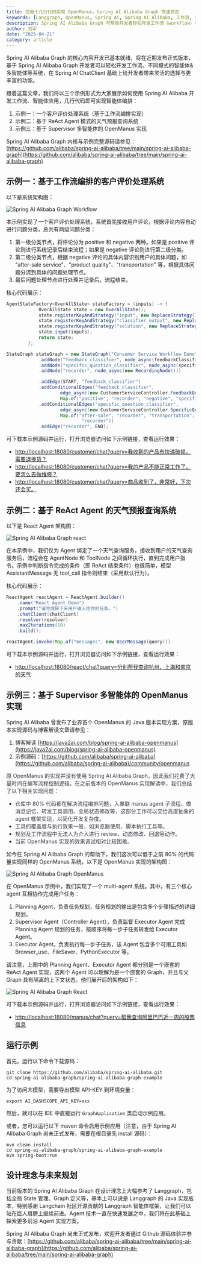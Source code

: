 ```yaml
---
title: 仅用十几行代码实现 OpenManus，Spring AI Alibaba Graph 快速预览
keywords: [Langgraph, OpenManus, Spring Ai, Spring AI Alibaba, 工作流, 多智能体, multi-agent]
description: Spring AI Alibaba Graph 可帮助开发者轻松开发工作流（workflow）与多智能体（multi-agent）系统，本文通过三个示例展示其在客户评价处理、天气查询及 OpenManus 实现中的应用，大幅简化流程编排复杂度。
author: 刘军
date: "2025-04-21"
category: article
---
```


Spring AI Alibaba Graph 的核心内容开发已基本就绪，将在近期发布正式版本，基于 Spring AI Alibaba Graph 开发者可以轻松开发工作流、不同模式的智能体&多智能体等系统，在 Spring AI ChatClient 基础上给开发者带来灵活的选择与更丰富的功能。

跟着这篇文章，我们将以三个示例形式为大家展示如何使用 Spring AI Alibaba 开发工作流、智能体应用，几行代码即可实现智能体编排：

1. 示例一：一个客户评价处理系统（基于工作流编排实现）
2. 示例二：基于 ReAct Agent 模式的天气预报查询系统
3. 示例三：基于 Supervisor 多智能体的 OpenManus 实现


Spring AI Alibaba Graph 内核与示例完整源码请参见：[https://github.com/alibaba/spring-ai-alibaba/tree/main/spring-ai-alibaba-graph](https://github.com/alibaba/spring-ai-alibaba/tree/main/spring-ai-alibaba-graph)

## 示例一：基于工作流编排的客户评价处理系统
以下是系统架构图：

![Spring AI Alibaba Graph Workflow](/img/blog/graph-preview/workflow-comment-review.png)

本示例实现了一个客户评价处理系统，系统首先接收用户评论，根据评论内容自动进行问题分类，总共有两级问题分类：

1. 第一级分类节点，将评论分为 positive 和 negative 两种。如果是 positive 评论则进行系统记录后结束流程；如果是 negative 评论则进行第二级分类。
2. 第二级分类节点，根据 negative 评论的具体内容识别用户的具体问题，如 "after-sale service"、"product quality"、"transportation" 等，根据具体问题分流到具体的问题处理节点。
3. 最后问题处理节点进行处理并记录后，流程结束。



核心代码展示：

```java
AgentStateFactory<OverAllState> stateFactory = (inputs) -> {
			OverAllState state = new OverAllState();
			state.registerKeyAndStrategy("input", new ReplaceStrategy());
			state.registerKeyAndStrategy("classifier_output", new ReplaceStrategy());
			state.registerKeyAndStrategy("solution", new ReplaceStrategy());
			state.input(inputs);
			return state;
		};

StateGraph stateGraph = new StateGraph("Consumer Service Workflow Demo", stateFactory)
			.addNode("feedback_classifier", node_async(feedbackClassifier))
			.addNode("specific_question_classifier", node_async(specificQuestionClassifier))
			.addNode("recorder", node_async(new RecordingNode()))

			.addEdge(START, "feedback_classifier")
			.addConditionalEdges("feedback_classifier",
					edge_async(new CustomerServiceController.FeedbackQuestionDispatcher()),
					Map.of("positive", "recorder", "negative", "specific_question_classifier"))
			.addConditionalEdges("specific_question_classifier",
					edge_async(new CustomerServiceController.SpecificQuestionDispatcher()),
					Map.of("after-sale", "recorder", "transportation", "recorder", "quality", "recorder", "others",
							"recorder"))
			.addEdge("recorder", END);
```



可下载本示例源码并运行，打开浏览器访问如下示例链接，查看运行效果：

+ [http://localhost:18080/customer/chat?query=我收到的产品有快递破损，需要退换货？](http://localhost:18080/customer/chat?query=我收到的产品有快递破损，需要退换货？)
+ [http://localhost:18080/customer/chat?query=我的产品不能正常工作了，要怎么去做维修？](http://localhost:18080/customer/chat?query=我的产品不能正常工作了，要怎么去做维修？)
+ [http://localhost:18080/customer/chat?query=商品收到了，非常好，下次还会买。](http://localhost:18080/customer/chat?query=商品收到了，非常好，下次还会买。)

## 示例二：基于 ReAct Agent 的天气预报查询系统
以下是 React Agent 架构图：

![Spring AI Alibaba Graph react](/img/blog/graph-preview/react.png)


在本示例中，我们仅为 Agent 绑定了一个天气查询服务，接收到用户的天气查询服务后，流程会在 AgentNode 和 ToolNode 之间循环执行，直到完成用户指令。示例中判断指令完成的条件（即 ReAct 结束条件）也很简单，模型 AssistantMessage 无 tool_call 指令则结束（采用默认行为）。



核心代码展示：

```java
ReactAgent reactAgent = ReactAgent.builder()
    .name("React Agent Demo")
    .prompt("请完成接下来用户输入给你的任务。")
    .chatClient(chatClient)
    .resolver(resolver)
    .maxIterations(10)
    .build();

reactAgent.invoke(Map.of("messages", new UserMessage(query)))
```



可下载本示例源码并运行，打开浏览器访问如下示例链接，查看运行效果：

+ [http://localhost:18080/react/chat?query=分别帮我查询杭州、上海和南京的天气](http://localhost:18080/react/chat?query=分别帮我查询杭州、上海和南京的天气)

## 示例三：基于 Supervisor 多智能体的 OpenManus 实现
Spring AI Alibaba 曾发布了业界首个 OpenManus 的 Java 版本实现方案，原版本实现源码与博客解读文章请参见：

1. 博客解读 [https://java2ai.com/blog/spring-ai-alibaba-openmanus](https://java2ai.com/blog/spring-ai-alibaba-openmanus)
2. 示例源码：[https://github.com/alibaba/spring-ai-alibaba](https://github.com/alibaba/spring-ai-alibaba)/community/openmanus



<font style="color:rgb(53, 56, 65);">原 OpenManus 的实现并没有使用 Spring AI Alibaba Graph，因此我们花费了大量时间在编写流程控制逻辑。在之前版本的 OpenManus 实现解读中，我们总结了以下相关实现问题：</font>

+ <font style="color:rgb(53, 56, 65);">仓库中 80% 代码都在解决流程编排问题，入串联 manus agent 子流程、做消息记忆、转发工具调用、全局状态修改等，这部分工作可以交给高度抽象的 agent 框架实现，以简化开发复杂度。</font>
+ <font style="color:rgb(53, 56, 65);">工具的覆盖度与执行效果一般，如浏览器使用、脚本执行工具等。</font>
+ <font style="color:rgb(53, 56, 65);">规划及工作流程中无法人为介入进行 review、动态修改、回退等动作。</font>
+ <font style="color:rgb(53, 56, 65);">当前 OpenManus 实现的效果调试相对比较困难。</font>



如今在 Spring AI Alibaba Graph 的帮助下，我们这次可以低于之前 80% 的代码量实现同样的 OpenManus 系统，以下是 OpenManus 实现的架构图：

![Spring AI Alibaba Graph OpenManus](/img/blog/graph-preview/openmanus.png)

在 OpenManus 示例中，我们实现了一个 multi-agent 系统。其中，有三个核心 agent 互相协作完成用户任务：

1. Planning Agent，负责任务规划，任务规划的输出是包含多个步骤描述的详细规划。
2. Supervisor Agent（Controller Agent），负责监督 Executor Agent 完成 Planning Agent 规划的任务，按顺序将每一步子任务转发给 Executor Agent。
3. Executor Agent，负责执行每一步子任务，该 Agent 包含多个可用工具如 Browser_use、FileSaver、PythonExecutor 等。

请注意，上图中的 Planning Agent、Executor Agent 都分别是一个嵌套的 ReAct Agent 实现，这两个 Agent 可以理解为是一个嵌套的 Graph，并且与父 Graph 具有隔离的上下文状态。他们展开后的架构如下：

![Spring AI Alibaba Graph React](/img/blog/graph-preview/react.png)

可下载本示例源码并运行，打开浏览器访问如下示例链接，查看运行效果：

+ [http://localhost:18080/manus/chat?query=帮我查询阿里巴巴近一周的股票信息](http://localhost:18080/manus/chat?query=帮我查询阿里巴巴近一周的股票信息)

## 运行示例
首先，运行以下命令下载源码：

```shell
git clone https://github.com/alibaba/spring-ai-alibaba.git
cd spring-ai-alibaba-graph/spring-ai-alibaba-graph-example
```

为了访问大模型，需要导出模型 API-KEY 到环境变量：

```shell
export AI_DASHSCOPE_API_KEY=xxx
```

然后，就可以在 IDE 中直接运行 `GraphApplication` 类启动示例应用。

或者，您可以运行以下 maven 命令启用示例应用（注意，由于 Spring AI Alibaba Graph 尚未正式发布，需要在根目录先 install 源码）：

```shell
mvn clean install
cd spring-ai-alibaba-graph/spring-ai-alibaba-graph-example
mvn spring-boot:run
```

## 设计理念与未来规划
当前版本的 Spring AI Alibaba Graph 在设计理念上大幅参考了 Langgraph，包括全局 State 管理、Graph 定义等，基本上可以说是 Langgraph 的 Java 实现版本，特别感谢 Langchain 社区开源贡献的 Langgraph 智能体框架，让我们可以站在巨人肩膀上继续前进。Agent 技术一直在快速发展之中，我们将在此基础上探索更多前沿 Agent 实现方案。


Spring AI Alibaba Graph 尚未正式发布，欢迎开发者通过 Github 源码体验并参与贡献：[https://github.com/alibaba/spring-ai-alibaba/tree/main/spring-ai-alibaba-graph](https://github.com/alibaba/spring-ai-alibaba/tree/main/spring-ai-alibaba-graph)

